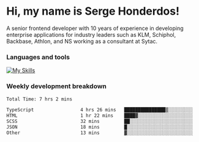# Hi, my name is Serge Honderdos!

A senior frontend developer with 10 years of experience in developing enterprise applications for industry leaders such as KLM, Schiphol, Backbase, Athlon, and NS working as a consultant at Sytac.

### Languages and tools
[![My Skills](https://skillicons.dev/icons?i=js,ts,angular,react,vue,nodejs,sqlite,postgres,mongodb,git,azure)](#)

### Weekly development breakdown
<!--START_SECTION:waka-->

```txt
Total Time: 7 hrs 2 mins

TypeScript                 4 hrs 26 mins   ███████████████▒░░░░░░░░░   61.23 %
HTML                       1 hr 22 mins    ████▓░░░░░░░░░░░░░░░░░░░░   19.01 %
SCSS                       32 mins         ██░░░░░░░░░░░░░░░░░░░░░░░   07.42 %
JSON                       18 mins         █░░░░░░░░░░░░░░░░░░░░░░░░   04.19 %
Other                      13 mins         ▓░░░░░░░░░░░░░░░░░░░░░░░░   03.12 %
```

<!--END_SECTION:waka-->
